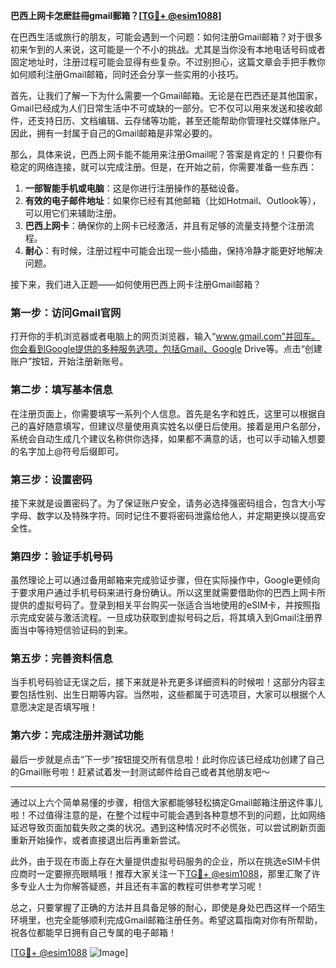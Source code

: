 **巴西上网卡怎麽註冊gmail郵箱？[[TG💪+ @esim1088](https://t.me/s/esim1088)]**

在巴西生活或旅行的朋友，可能会遇到一个问题：如何注册Gmail邮箱？对于很多初来乍到的人来说，这可能是一个不小的挑战。尤其是当你没有本地电话号码或者固定地址时，注册过程可能会显得有些复杂。不过别担心，这篇文章会手把手教你如何顺利注册Gmail邮箱，同时还会分享一些实用的小技巧。

首先，让我们了解一下为什么需要一个Gmail邮箱。无论是在巴西还是其他国家，Gmail已经成为人们日常生活中不可或缺的一部分。它不仅可以用来发送和接收邮件，还支持日历、文档编辑、云存储等功能，甚至还能帮助你管理社交媒体账户。因此，拥有一封属于自己的Gmail邮箱是非常必要的。

那么，具体来说，巴西上网卡能不能用来注册Gmail呢？答案是肯定的！只要你有稳定的网络连接，就可以完成注册。但是，在开始之前，你需要准备一些东西：

1. **一部智能手机或电脑**：这是你进行注册操作的基础设备。
2. **有效的电子邮件地址**：如果你已经有其他邮箱（比如Hotmail、Outlook等），可以用它们来辅助注册。
3. **巴西上网卡**：确保你的上网卡已经激活，并且有足够的流量支持整个注册流程。
4. **耐心**：有时候，注册过程中可能会出现一些小插曲，保持冷静才能更好地解决问题。

接下来，我们进入正题——如何使用巴西上网卡注册Gmail邮箱？

### 第一步：访问Gmail官网

打开你的手机浏览器或者电脑上的网页浏览器，输入“www.gmail.com”并回车。你会看到Google提供的多种服务选项，包括Gmail、Google Drive等。点击“创建账户”按钮，开始注册新账号。

### 第二步：填写基本信息

在注册页面上，你需要填写一系列个人信息。首先是名字和姓氏，这里可以根据自己的喜好随意填写，但建议尽量使用真实姓名以便日后使用。接着是用户名部分，系统会自动生成几个建议名称供你选择，如果都不满意的话，也可以手动输入想要的名字加上@符号后缀即可。

### 第三步：设置密码

接下来就是设置密码了。为了保证账户安全，请务必选择强密码组合，包含大小写字母、数字以及特殊字符。同时记住不要将密码泄露给他人，并定期更换以提高安全性。

### 第四步：验证手机号码

虽然理论上可以通过备用邮箱来完成验证步骤，但在实际操作中，Google更倾向于要求用户通过手机号码来进行身份确认。所以这里就需要借助你的巴西上网卡所提供的虚拟号码了。登录到相关平台购买一张适合当地使用的eSIM卡，并按照指示完成安装与激活流程。一旦成功获取到虚拟号码之后，将其填入到Gmail注册界面当中等待短信验证码的到来。

### 第五步：完善资料信息

当手机号码验证无误之后，接下来就是补充更多详细资料的时候啦！这部分内容主要包括性别、出生日期等内容。当然啦，这些都属于可选项目，大家可以根据个人意愿决定是否填写哦！

### 第六步：完成注册并测试功能

最后一步就是点击“下一步”按钮提交所有信息啦！此时你应该已经成功创建了自己的Gmail账号啦！赶紧试着发一封测试邮件给自己或者其他朋友吧～

---

通过以上六个简单易懂的步骤，相信大家都能够轻松搞定Gmail邮箱注册这件事儿啦！不过值得注意的是，在整个过程中可能会遇到各种意想不到的问题，比如网络延迟导致页面加载失败之类的状况。遇到这种情况时不必慌张，可以尝试刷新页面重新开始操作，或者直接退出后再重新尝试。

此外，由于现在市面上存在大量提供虚拟号码服务的企业，所以在挑选eSIM卡供应商时一定要擦亮眼睛哦！推荐大家关注一下[TG💪+ @esim1088](https://t.me/s/esim1088)，那里汇聚了许多专业人士为你解答疑惑，并且还有丰富的教程可供参考学习呢！

总之，只要掌握了正确的方法并且具备足够的耐心，即使是身处巴西这样一个陌生环境里，也完全能够顺利完成Gmail邮箱注册任务。希望这篇指南对你有所帮助，祝各位都能早日拥有自己专属的电子邮箱！

[[TG💪+ @esim1088](https://t.me/s/esim1088) ![Image](https://i.postimg.cc/4NQfJmqS/Snipaste-2025-05-13-00-14-12.png)]